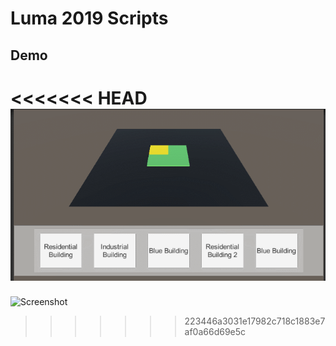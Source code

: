# Luma 2019 Scripts

## Demo
<<<<<<< HEAD
![Screenshot](newZones.gif)
=======
![Screenshot](cameraDemo.gif)
>>>>>>> 223446a3031e17982c718c1883e7af0a66d69e5c
